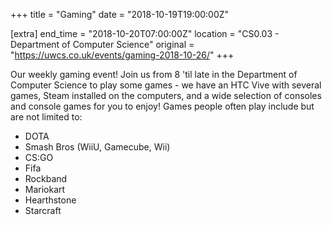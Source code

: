 +++
title = "Gaming"
date = "2018-10-19T19:00:00Z"

[extra]
end_time = "2018-10-20T07:00:00Z"
location = "CS0.03 - Department of Computer Science"
original = "https://uwcs.co.uk/events/gaming-2018-10-26/"
+++

Our weekly gaming event\! Join us from 8 'til late in the Department of Computer Science to play some games - we have an HTC Vive with several games, Steam installed on the computers, and a wide selection of consoles and console games for you to enjoy\! Games people often play include but are not limited to:

  - DOTA  
  - Smash Bros (WiiU, Gamecube, Wii)  
  - CS:GO  
  - Fifa  
  - Rockband  
  - Mariokart  
  - Hearthstone  
  - Starcraft

